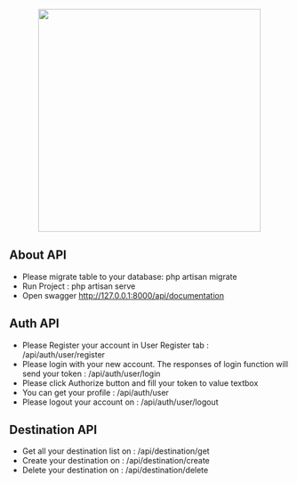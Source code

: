 <p align="center"><a href="https://laravel.com" target="_blank"><img src="https://raw.githubusercontent.com/laravel/art/master/logo-lockup/5%20SVG/2%20CMYK/1%20Full%20Color/laravel-logolockup-cmyk-red.svg" width="400"></a></p>



## About API


- Please migrate table to your database: php artisan migrate
- Run Project : php artisan serve
- Open swagger http://127.0.0.1:8000/api/documentation


## Auth API

- Please Register your account in User Register tab : /api/auth/user/register
- Please login with your new account. The responses of login function will send your token : /api/auth/user/login
- Please click Authorize button and fill your token to value textbox
- You can get your profile : /api/auth/user
- Please logout your account on : /api/auth/user/logout

## Destination API

- Get all your destination list on : /api/destination/get
- Create your destination on : /api/destination/create
- Delete your destination on : /api/destination/delete


